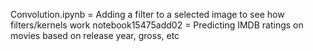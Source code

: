 Convolution.ipynb = Adding a filter to a selected image to see how filters/kernels work
notebook15475add02 = Predicting IMDB ratings on movies based on release year, gross, etc
